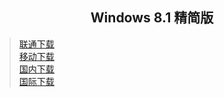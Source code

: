 ## <center>Windows 8.1 精简版</center>
>[联通下载](https://download1.fuibafuyu.top/d/123/System/Windows/Lite/Win8.1-Plus-ALPHA210214.esd "nya~")<br>
>[移动下载](https://download1.fuibafuyu.top/d/139/System/Windows/Lite/Win8.1-Plus-ALPHA210214.esd "nya~")<br>
>[国内下载](https://download.fuibafuyu.top/Ali/System/Windows/Lite/Win8.1-Plus-ALPHA210214.esd "nya~")<br>
>[国际下载](https://download.fuibafuyu.top/OD/System/Windows/Lite/Win8.1-Plus-ALPHA210214.esd "nya~")
